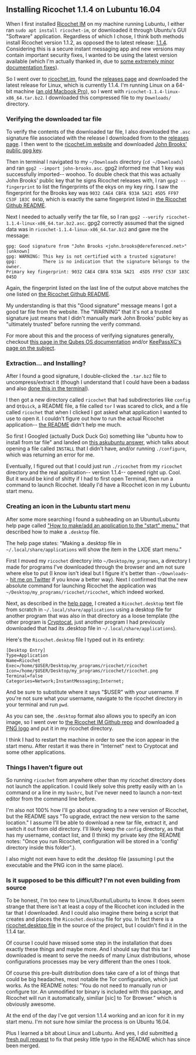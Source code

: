 ## Installing Ricochet 1.1.4 on Lubuntu 16.04

When I first installed [Ricochet IM](https://ricochet.im/) on my machine running Lubuntu, I either ran `sudo apt install ricochet-im`, or downloaded it through Ubuntu's GUI "Software" application. Regardless of which I chose, I think both methods install Ricochet version 1.1.2, as opposed the to latest release: [1.1.4](https://github.com/ricochet-im/ricochet/releases/tag/v1.1.4). Considering this is a secure instant messaging app and new versions may contain important security fixes, I wanted to be using the latest version available (which I'm actually thanked in, due to [some extremely minor documentation fixes](https://github.com/ricochet-im/ricochet/commit/fe40045cec8bed9a735c3cecbcca6ae2276d9902)). 

<!-- more --> 

So I went over to [ricochet.im](https://ricochet.im/), found the [releases page](https://ricochet.im/releases/1.1.4/) and downloaded the latest release for Linux, which is currently 1.1.4. I'm running Linux on a 64-bit machine ([an old Macbook Pro](https://sts10.github.io/blog/2016/11/07/installing-ubuntu-on-my-old-macbook-pro/)), so I went with `ricochet-1.1.4-linux-x86_64.tar.bz2`. I downloaded this compressed file to my `Downloads/` directory.

### Verifying the downloaded tar file

To verify the contents of the downloaded tar file, I also downloaded the `.asc` signature file associated with the release I downloaded from to the [releases page](https://ricochet.im/releases/1.1.4/). I then went to the [ricochet.im website](https://ricochet.im/) and downloaded [John Brooks' public gpg key](https://ricochet.im/john-brooks.asc). 

Then in terminal I navigated to my `~/Downloads` directory (`cd ~/Downloads`) and ran `gpg2 --import john-brooks.asc`. gpg2 informed me that 1 key was successfully imported-- woohoo. To double check that this was actually John Brooks' public key that he signs Ricochet releases with, I ran `gpg2 --fingerprint` to list the fingerprints of the ekys on my key ring. I saw the fingerprint for the Brooks key was `9032 CAE4 CBFA 933A 5A21 45D5 FF97 C53F 183C 045D`, which is exactly the same fingerprint listed in [the Ricochet Github README](https://github.com/ricochet-im/ricochet#downloads). 

Next I needed to actually verify the tar file, so I ran `gpg2 --verify ricochet-1.1.4-linux-x86_64.tar.bz2.asc`. gpg2 correctly assumed that the signed data was in `ricochet-1.1.4-linux-x86_64.tar.bz2` and gave me the message:

```
gpg: Good signature from "John Brooks <john.brooks@dereferenced.net>" [unknown]
gpg: WARNING: This key is not certified with a trusted signature!
gpg:          There is no indication that the signature belongs to the owner.
Primary key fingerprint: 9032 CAE4 CBFA 933A 5A21  45D5 FF97 C53F 183C 045D
```

Again, the fingerprint listed on the last line of the output above matches the one listed on [the Ricochet Github README](https://github.com/ricochet-im/ricochet#downloads).

My understanding is that this "Good signature" message means I got a good tar file from the website. The "WARNING" that it's not a trusted signature just means that I didn't manually mark John Brooks' public key as "ultimately trusted" before running the verify command. 

For more about this and the process of verifying signatures generally, checkout [this page in the Qubes OS documentation](https://www.qubes-os.org/doc/verifying-signatures/) and/or [KeePassXC's page on the subject](https://keepassxc.org/verifying-signatures).

### Extraction... and Installing?

After I found a good signature, I double-clicked the `.tar.bz2` file to uncompress/extract it (though I understand that I could have been a badass and also [done this in the terminal](https://linuxjourney.com/lesson/compressed-archives-tar)). 

I then got a new directory called `ricochet` that had subdirectories like `config` and `QtQuick`, a README file, a file called `tor` I was scared to click, and a file called `ricochet` that when I clicked I got asked what application I wanted to use to open it. I couldn't figure out how to run the actual Ricochet application-- [the README](https://github.com/ricochet-im/ricochet/blob/master/packaging/linux-static/content/README) didn't help me much.  

So first I Googled (actually Duck Duck Go) something like "ubuntu how to install from tar file" and landed on [this askubuntu answer](https://askubuntu.com/questions/25961/how-do-i-install-a-tar-gz-or-tar-bz2-file#1030), which talks about opening a file called `INSTALL` that I didn't have, and/or running `./configure`, which was returning an error for me. 

Eventually, I figured out that I could just run `./ricochet` from my `ricochet` directory and the real application-- version 1.1.4-- opened right up. Cool. But it would be kind of shitty if I had to first open Terminal, then run a command to launch Ricochet. Ideally I'd have a Ricochet icon in my Lubuntu start menu.

### Creating an icon in the Lubuntu start menu

After some more searching I found a subheading on an Ubuntu/Lubuntu help page called ["How to make/add an application to the "start" menu."](https://help.ubuntu.com/community/Lubuntu/Windows#How_to_make.2Fadd_an_application_to_the_.22start.22_menu.) that described how to make a `.desktop` file. 

The help page states: "Making a .desktop file in `~/.local/share/applications` will show the item in the LXDE start menu."

First I moved my `ricochet` directory into `~/Desktop/my_programs`, a directory I made for programs I've downloaded through the browser and am not sure where else to put (I know isn't ideal but I figure it's better than `~/Downloads`-- [hit me on Twitter](https://twitter.com/sts10) if you know a better way). Next I confirmed that the new absolute command for launching Ricochet the application was `~/Desktop/my_programs/ricochet/ricochet`, which indeed worked. 

Next, as described in the [help page](https://help.ubuntu.com/community/Lubuntu/Windows#How_to_make.2Fadd_an_application_to_the_.22start.22_menu.), I created a `Ricochet.desktop` text file from scratch in `~/.local/share/applications` using a desktop file for another program that was also in that directory as a loose template (the other program is [Cryptocat](https://crypto.cat/), just another program I had previously downloaded that had its .desktop file in `~/.local/share/applications`).

Here's the `Ricochet.desktop` file I typed out in its entirety: 

```
[Desktop Entry]
Type=Application
Name=Ricochet
Exec=/home/$USER/Desktop/my_programs/ricochet/ricochet
Icon=/home/$USER/Desktop/my_programs/ricochet/ricochet.png
Terminal=false
Categories=Network;InstantMessaging;Internet;
```

And be sure to substitute where it says "$USER" with your username. If you're not sure what your username, navigate to the ricochet directory in your terminal and run `pwd`.

As you can see, the `.desktop` format also allows you to specify an icon image, so I went over to [the Ricochet IM Github repo](https://github.com/ricochet-im/ricochet) and downloaded [a PNG logo](https://github.com/ricochet-im/ricochet/blob/master/icons/ricochet.png) and put it in my ricochet directory.  

I think I had to restart the machine in order to see the icon appear in the start menu. After restart it was there in "Internet" next to Cryptocat and some other applications. 

### Things I haven't figure out

So running `ricochet` from anywhere other than my ricochet directory does not launch the application. I could likely solve this pretty easily with an `ln` command or a line in my `bashrc`, but I've never need to launch a non-text editor from the command line before. 

I'm also not 100% how I'll go about upgrading to a new version of Ricochet, but the README says "To upgrade, extract the new version to the same location." I assume I'll be able to download a new tar file, extract it, and switch it out from old directory. I'll likely keep the `config` directory, as that has my username, contact list, and (I think) my private key (the README notes: "Once you run Ricochet, configuration will be stored in a 'config' directory inside this folder".). 

I also might not even have to edit the .desktop file (assuming I put the executable and the PNG icon in the same place). 

### Is it supposed to be this difficult? I'm not even building from source

To be honest, I'm too new to Linux/Ubuntu/Lubuntu to know. It does seem strange that there isn't at least a copy of the Ricochet icon included in the tar that I downloaded. And I could also imagine there being a script that creates and places the `Ricochet.desktop` file for you. In fact there is a [ricochet.desktop file](https://github.com/ricochet-im/ricochet/blob/master/src/ricochet.desktop) in the source of the project, but I couldn't find it in the 1.1.4 tar.

Of course I could have missed some step in the installation that does exactly these things and maybe more. And I should say that this tar I downloaded is meant to serve the needs of many Linux distributions, whose configurations processes may be very different than the ones I took. 

Of course this pre-built distribution does take care of a lot of things that could be big headaches, most notable the Tor configuration, which just works. As the README notes: "You do not need to manually run or configure tor. An unmodified tor binary is included with this package, and Ricochet will run it automatically, similiar [sic] to Tor Browser." which is obviously awesome.

At the end of the day I've got version 1.1.4 working and an icon for it in my start menu. I'm not sure how similar the process is on Ubuntu 16.04. 

Plus I learned a bit about Linux and Lubuntu. And yes, I did submitted [a fresh pull request](https://github.com/ricochet-im/ricochet/pull/521) to fix that pesky little typo in the README which has since been merged.

